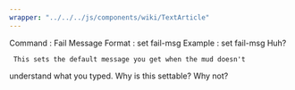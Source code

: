 ```yaml
---
wrapper: "../../../js/components/wiki/TextArticle"
---
```

Command : Fail Message
Format  : set fail-msg <something>
Example : set fail-msg Huh?

     This sets the default message you get when the mud doesn't
understand what you typed.  Why is this settable?  Why not?
